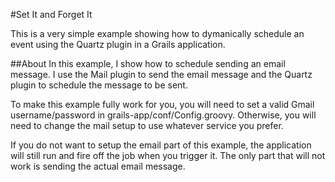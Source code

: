 #Set It and Forget It


This is a very simple example showing how to dymanically schedule an event using the Quartz plugin in a Grails application.

##About
In this example, I show how to schedule sending an email message.  I use the Mail plugin to send the email message and the Quartz plugin to schedule the message to be sent.

To make this example fully work for you, you will need to set a valid Gmail username/password in grails-app/conf/Config.groovy.  Otherwise, you will need to change the mail setup to use whatever service you prefer.

If you do not want to setup the email part of this example, the application will still run and fire off the job when you trigger it.  The only part that will not work is sending the actual email message.
